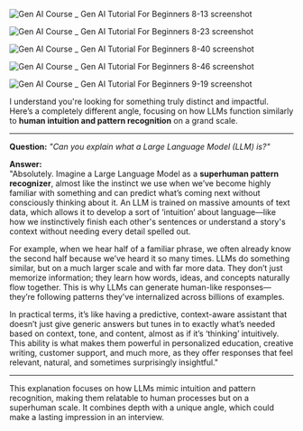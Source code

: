 ![Gen AI Course _ Gen AI Tutorial For Beginners 8-13 screenshot](https://github.com/user-attachments/assets/bcfea7b8-e2f9-4fe5-9262-446c1c7433bf)

![Gen AI Course _ Gen AI Tutorial For Beginners 8-23 screenshot](https://github.com/user-attachments/assets/24c998da-3d7f-442e-bf1c-62f072c77616)

![Gen AI Course _ Gen AI Tutorial For Beginners 8-40 screenshot](https://github.com/user-attachments/assets/fede12fe-5fad-439b-ab08-99c5b16e2c6e)

![Gen AI Course _ Gen AI Tutorial For Beginners 8-46 screenshot](https://github.com/user-attachments/assets/ee7dac08-71e1-47f2-85c0-c890afc92627)

![Gen AI Course _ Gen AI Tutorial For Beginners 9-19 screenshot](https://github.com/user-attachments/assets/76809ce5-3be5-415d-a81b-a9255fd72d2e)


I understand you're looking for something truly distinct and impactful. Here’s a completely different angle, focusing on how LLMs function similarly to **human intuition and pattern recognition** on a grand scale.

---

**Question:** *"Can you explain what a Large Language Model (LLM) is?"*

**Answer:**  
"Absolutely. Imagine a Large Language Model as a **superhuman pattern recognizer**, almost like the instinct we use when we’ve become highly familiar with something and can predict what’s coming next without consciously thinking about it. An LLM is trained on massive amounts of text data, which allows it to develop a sort of ‘intuition’ about language—like how we instinctively finish each other's sentences or understand a story's context without needing every detail spelled out.

For example, when we hear half of a familiar phrase, we often already know the second half because we’ve heard it so many times. LLMs do something similar, but on a much larger scale and with far more data. They don’t just memorize information; they learn how words, ideas, and concepts naturally flow together. This is why LLMs can generate human-like responses—they’re following patterns they've internalized across billions of examples.

In practical terms, it’s like having a predictive, context-aware assistant that doesn’t just give generic answers but tunes in to exactly what’s needed based on context, tone, and content, almost as if it’s ‘thinking’ intuitively. This ability is what makes them powerful in personalized education, creative writing, customer support, and much more, as they offer responses that feel relevant, natural, and sometimes surprisingly insightful."

---

This explanation focuses on how LLMs mimic intuition and pattern recognition, making them relatable to human processes but on a superhuman scale. It combines depth with a unique angle, which could make a lasting impression in an interview.
